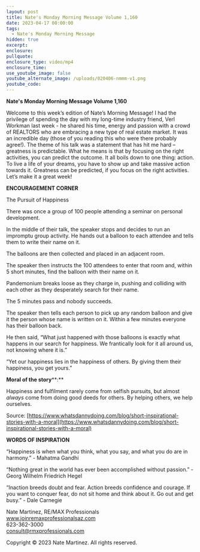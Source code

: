 ```yaml
---
layout: post
title: Nate's Monday Morning Message Volume 1,160
date: 2023-04-17 00:00:00
tags:
  - Nate's Monday Morning Message
hidden: true
excerpt:
enclosure:
pullquote:
enclosure_type: video/mp4
enclosure_time:
use_youtube_image: false
youtube_alternate_image: /uploads/020406-nmmm-v1.png
youtube_code:
---
```

**Nate's Monday Morning Message Volume 1,160**

Welcome to this week’s edition of Nate’s Morning Message! I had the privilege of spending the day with my long-time industry friend, Verl Workman last week - he shared his time, energy and passion with a crowd of REALTORS who are embracing a new type of real estate market. It was an incredible day (those of you reading this who were there probably agree!). The theme of his talk was a statement that has hit me hard – greatness is predictable. What he means is that by focusing on the right activities, you can predict the outcome. It all boils down to one thing: action. To live a life of your dreams, you have to show up and take massive action towards it. Greatness can be predicted, if you focus on the right activities. Let’s make it a great week!&nbsp;

**ENCOURAGEMENT CORNER&nbsp;**

The Pursuit of Happiness

There was once a group of 100 people attending a seminar on personal development.

In the middle of their talk, the speaker stops and decides to run an impromptu group activity. He hands out a balloon to each attendee and tells them to write their name on it.

The balloons are then collected and placed in an adjacent room.

The speaker then instructs the 100 attendees to enter that room and, within 5 short minutes, find the balloon with their name on it.

Pandemonium breaks loose as they charge in, pushing and colliding with each other as they desperately search for their name.

The 5 minutes pass and nobody succeeds.

The speaker then tells each person to pick up any random balloon and give it the person whose name is written on it. Within a few minutes everyone has their balloon back.

He then said, “What just happened with those balloons is exactly what happens in our search for happiness. We frantically look for it all around us, not knowing where it is.”

“Yet our happiness lies in the happiness of others. By giving them their happiness, you get yours.”

**Moral of the story****\:**

Happiness and fulfilment rarely come from selfish pursuits, but almost *always* come from doing good deeds for others. By helping others, we help ourselves.

Source: [https://www.whatsdannydoing.com/blog/short-inspirational-stories-with-a-moral](https://www.whatsdannydoing.com/blog/short-inspirational-stories-with-a-moral)

**WORDS OF INSPIRATION**

“Happiness is when what you think, what you say, and what you do are in harmony.” - Mahatma Gandhi

“Nothing great in the world has ever been accomplished without passion.” - Georg Wilhelm Friedrich Hegel

“Inaction breeds doubt and fear. Action breeds confidence and courage. If you want to conquer fear, do not sit home and think about it. Go out and get busy.” - Dale Carnegie

Nate Martinez, RE/MAX Professionals<br>www.joinremaxprofessionalsaz.com<br>623-362-3000<br>consult@rmxprofessionals.com

Copyright © 2023 Nate Martinez. All rights reserved.